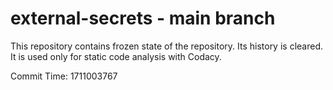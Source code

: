 # external-secrets - main branch

This repository contains frozen state of the repository.
Its history is cleared. It is used only for static code
analysis with Codacy.

Commit Time: 1711003767